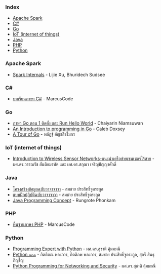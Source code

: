 ### Index

* [Apache Spark](#apache-spark)
* [C#](#csharp)
* [Go](#go)
* [IoT (internet of things)](#iot-internet-of-things)
* [Java](#java)
* [PHP](#PHP)
* [Python](#python)


### Apache Spark

* [Spark Internals](https://github.com/JerryLead/SparkInternals/tree/HEAD/markdown/thai) - Lijie Xu, Bhuridech Sudsee


### <a id="csharp"></a>C\#

* [บทเรียนภาษา C#](http://marcuscode.com/lang/csharp) - MarcusCode


### Go

* [ภาษา Go ตอน 1 ติดตั้ง และ Run Hello World](https://medium.com/odds-team/%E0%B8%AA%E0%B8%A3%E0%B8%B8%E0%B8%9B%E0%B8%81%E0%B8%B2%E0%B8%A3%E0%B9%80%E0%B8%A3%E0%B8%B5%E0%B8%A2%E0%B8%99%E0%B8%9E%E0%B8%B7%E0%B9%89%E0%B8%99%E0%B8%90%E0%B8%B2%E0%B8%99%E0%B8%A0%E0%B8%B2%E0%B8%A9%E0%B8%B2-go-%E0%B9%81%E0%B8%9A%E0%B8%9A-step-by-step-%E0%B8%88%E0%B8%B2%E0%B8%81-course-pre-ultimate-go-by-p-yod-%E0%B8%95%E0%B8%AD%E0%B8%99-1-%E0%B8%95%E0%B8%B4%E0%B8%94%E0%B8%95%E0%B8%B1%E0%B9%89%E0%B8%87-%E0%B9%81%E0%B8%A5%E0%B8%B0-d9ac7913e9a4) - Chaiyarin Niamsuwan
* [An Introduction to programming in Go](https://www.dropbox.com/sh/is3hwdqa1dpsb99/AACb9QvxPEUo1Z-tD0Nz2KNZa?dl=0) - Caleb Doxsey
* [A Tour of Go](https://go-tour-th.appspot.com/tour/list) - พลัฏฐ์ อัญชลีชไมกร


### IoT (internet of things)

* [Introduction to Wireless Sensor Networks-แนะนำเครือข่ายเซนเซอร์ไร้สาย](https://www.nectec.or.th/news/news-public-document/introwsn.html) - ผศ.ดร.วรรณรัช สันติอมรทัต และ ผศ.ดร.สกุณา เจริญปัญญาศักดิ์


### Java

* [โครงสร้างข้อมูลฉบับวาจาจาวา](https://www.cp.eng.chula.ac.th/books/ds-vjjv/) - สมชาย ประสิทธิ์จูตระกูล
* [แบบฝึกปฏิบัติฉบับวาจาจาวา](https://www.cp.eng.chula.ac.th/books/java101-lb/) - สมชาย ประสิทธิ์จูตระกูล
* [Java Programming Concept](http://it.e-tech.ac.th/poohdevil/JavaConcepts/) - Rungrote Phonkam


### PHP

* [พื้นฐานภาษา PHP](http://marcuscode.com/lang/php) - MarcusCode


### Python

* [Programming Expert with Python](https://drive.google.com/file/d/0B6N6HcO5p2-9ck50d3d4bG9MRnc/view?usp=sharing&resourcekey=0-T1LaEEp7tQANUSx7iNYgpA) -  ผศ.ดร.สุชาติ คุ้มมะณี
* [Python ๑๐๑](https://www.cp.eng.chula.ac.th/books/python101/) - กิตติภณ พละการ, กิตติภพ พละการ, สมชาย ประสิทธิ์จูตระกูล, สุกรี สินธุภิญโญ
* [Python Programming for Networking and Security](https://drive.google.com/drive/folders/1zRR4KAS0H_Kn5_PVYTIGCRPEALO6R2SO?fbclid=IwAR2RBY1d-3_q1_7YzEPZgjRlInParIrIu6uQfXQ2cwmI2HIsKIP7grj2F5k) - ผศ.ดร.สุชาติ คุ้มมะณี
